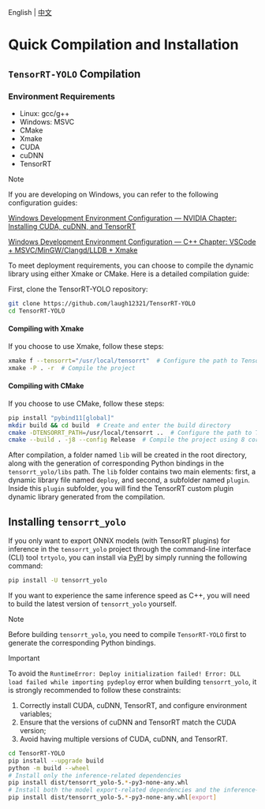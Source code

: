 English | [中文](../cn/build_and_install.md)

# Quick Compilation and Installation

## `TensorRT-YOLO` Compilation

### Environment Requirements

- Linux: gcc/g++
- Windows: MSVC
- CMake
- Xmake
- CUDA
- cuDNN
- TensorRT

> [!NOTE]  
> If you are developing on Windows, you can refer to the following configuration guides:
> 
> [Windows Development Environment Configuration — NVIDIA Chapter: Installing CUDA, cuDNN, and TensorRT](https://www.cnblogs.com/laugh12321/p/17830096.html) 
> 
> [Windows Development Environment Configuration — C++ Chapter: VSCode + MSVC/MinGW/Clangd/LLDB + Xmake](https://www.cnblogs.com/laugh12321/p/17827624.html) 

To meet deployment requirements, you can choose to compile the dynamic library using either Xmake or CMake. Here is a detailed compilation guide:

First, clone the TensorRT-YOLO repository:

```bash
git clone https://github.com/laugh12321/TensorRT-YOLO   
cd TensorRT-YOLO
```

#### Compiling with Xmake

If you choose to use Xmake, follow these steps:

```bash
xmake f --tensorrt="/usr/local/tensorrt"  # Configure the path to TensorRT
xmake -P . -r  # Compile the project
```

#### Compiling with CMake

If you choose to use CMake, follow these steps:

```bash
pip install "pybind11[global]"
mkdir build && cd build  # Create and enter the build directory
cmake -DTENSORRT_PATH=/usr/local/tensorrt ..  # Configure the path to TensorRT
cmake --build . -j8 --config Release  # Compile the project using 8 cores
```

After compilation, a folder named `lib` will be created in the root directory, along with the generation of corresponding Python bindings in the `tensorrt_yolo/libs` path. The `lib` folder contains two main elements: first, a dynamic library file named `deploy`, and second, a subfolder named `plugin`. Inside this `plugin` subfolder, you will find the TensorRT custom plugin dynamic library generated from the compilation.

## Installing `tensorrt_yolo`

If you only want to export ONNX models (with TensorRT plugins) for inference in the `tensorrt_yolo` project through the command-line interface (CLI) tool `trtyolo`, you can install via [PyPI](https://pypi.org/project/tensorrt-yolo) by simply running the following command:

```bash
pip install -U tensorrt_yolo
```

If you want to experience the same inference speed as C++, you will need to build the latest version of `tensorrt_yolo` yourself.

> [!NOTE]  
> Before building `tensorrt_yolo`, you need to compile `TensorRT-YOLO` first to generate the corresponding Python bindings.
> 

> [!IMPORTANT]   
> To avoid the `RuntimeError: Deploy initialization failed! Error: DLL load failed while importing pydeploy` error when building `tensorrt_yolo`, it is strongly recommended to follow these constraints:
>
> 1. Correctly install CUDA, cuDNN, TensorRT, and configure environment variables;
> 2. Ensure that the versions of cuDNN and TensorRT match the CUDA version;
> 3. Avoid having multiple versions of CUDA, cuDNN, and TensorRT.

```bash
cd TensorRT-YOLO
pip install --upgrade build
python -m build --wheel
# Install only the inference-related dependencies
pip install dist/tensorrt_yolo-5.*-py3-none-any.whl
# Install both the model export-related dependencies and the inference-related dependencies
pip install dist/tensorrt_yolo-5.*-py3-none-any.whl[export]
```

